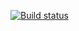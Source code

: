 [![Build status](https://ci.appveyor.com/api/projects/status/in1w1jiis8mt54ep/branch/master?svg=true)](https://ci.appveyor.com/project/samoylovxo/collapse-anim/branch/master)
